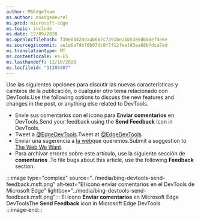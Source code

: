 ```yaml
---
author: MSEdgeTeam
ms.author: msedgedevrel
ms.prod: microsoft-edge
ms.topic: include
ms.date: 12/09/2020
ms.openlocfilehash: f39e04428daab687c7391be25b5389d658ef4e6e
ms.sourcegitcommit: ae1e6a7db70b97dc0f7f12feafd3ea88bfdca7ed
ms.translationtype: MT
ms.contentlocale: es-ES
ms.lasthandoff: 12/10/2020
ms.locfileid: "11205407"
---
```

<span data-ttu-id="6ca59-101">Use las siguientes opciones para discutir las nuevas características y cambios de la publicación, o cualquier otro tema relacionado con DevTools.</span><span class="sxs-lookup"><span data-stu-id="6ca59-101">Use the following options to discuss the new features and changes in the post, or anything else related to DevTools.</span></span>  

*   <span data-ttu-id="6ca59-102">Envíe sus comentarios con el icono para **Enviar comentarios** en DevTools.</span><span class="sxs-lookup"><span data-stu-id="6ca59-102">Send your feedback using the **Send Feedback** icon in DevTools.</span></span>  
*   <span data-ttu-id="6ca59-103">Tweet a [@EdgeDevTools][PostTweetEdgeDevTools].</span><span class="sxs-lookup"><span data-stu-id="6ca59-103">Tweet at [@EdgeDevTools][PostTweetEdgeDevTools].</span></span>  
*   <span data-ttu-id="6ca59-104">Enviar una sugerencia a [la web][TheWebWeWant]que queremos.</span><span class="sxs-lookup"><span data-stu-id="6ca59-104">Submit a suggestion to [The Web We Want][TheWebWeWant].</span></span>  
*   <span data-ttu-id="6ca59-105">Para archivar errores sobre este artículo, use la siguiente sección de **comentarios** .</span><span class="sxs-lookup"><span data-stu-id="6ca59-105">To file bugs about this article, use the following **Feedback** section.</span></span>  

:::image type="complex" source="../media/bing-devtools-send-feedback.msft.png" alt-text="El icono enviar comentarios en el DevTools de Microsoft Edge" lightbox="../media/bing-devtools-send-feedback.msft.png":::
   <span data-ttu-id="6ca59-107">El icono **Enviar comentarios** en Microsoft Edge DevTools</span><span class="sxs-lookup"><span data-stu-id="6ca59-107">The **Send Feedback** icon in Microsoft Edge DevTools</span></span>  
:::image-end:::  

<!-- links -->  

[PostTweetEdgeDevTools]: https://twitter.com/intent/tweet?text=@EdgeDevTools "@EdgeDevTools | Publicar un tweet"  

[EdgeDevToolsTwitterAccount]: https://twitter.com/EdgeDevTools "@EdgeDevTools cuenta de Twitter"  

[GitHubMicrosoftDocsEdgeDeveloperNewIssue]: https://github.com/MicrosoftDocs/edge-developer/issues/new?title=[DevTools%20Docs%20Feedback] "Nuevo problema: MicrosoftDocs/Edge-Developer-GitHub"  

[TheWebWeWant]: https://webwewant.fyi "La web que queremos"  
